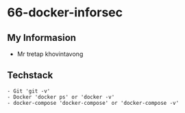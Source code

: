 # 66-docker-inforsec

## My Informasion

- Mr tretap khovintavong

## Techstack

    - Git 'git -v'
    - Docker 'docker ps' or 'docker -v'
    - docker-compose 'docker-compose' or 'docker-compose -v'